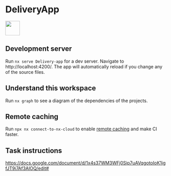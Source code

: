 # DeliveryApp

<a href="https://nx.dev" target="_blank" rel="noreferrer"><img src="https://raw.githubusercontent.com/nrwl/nx/master/images/nx-logo.png" width="45"></a>

## Development server

Run `nx serve Delivery-app` for a dev server. Navigate to http://localhost:4200/. The app will automatically reload if you change any of the source files.

## Understand this workspace

Run `nx graph` to see a diagram of the dependencies of the projects.

## Remote caching

Run `npx nx connect-to-nx-cloud` to enable [remote caching](https://nx.app) and make CI faster.

## Task instructions

https://docs.google.com/document/d/1x4s37WM3WFj0Sip7uAVqgotoIoK1jgfJT9i7Af3AlOQ/edit#


